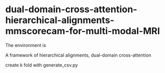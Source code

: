 # dual-domain-cross-attention-hierarchical-alignments-mmscorecam-for-multi-modal-MRI
The environment is

A framework of hierarchical alignments, dual-domain cross-attention

create k fold with generate_csv.py
